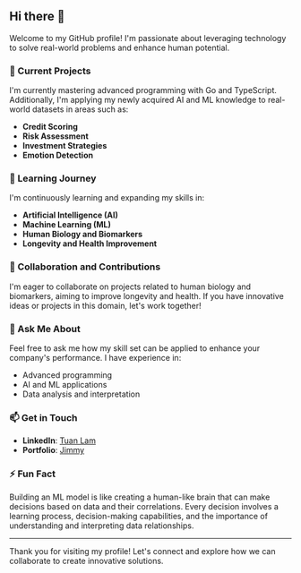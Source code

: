 ## Hi there 👋

Welcome to my GitHub profile! I'm passionate about leveraging technology to solve real-world problems and enhance human potential.

### 🔭 Current Projects
I'm currently mastering advanced programming with Go and TypeScript. Additionally, I'm applying my newly acquired AI and ML knowledge to real-world datasets in areas such as:
- **Credit Scoring**
- **Risk Assessment**
- **Investment Strategies**
- **Emotion Detection**

### 🌱 Learning Journey
I'm continuously learning and expanding my skills in:
- **Artificial Intelligence (AI)**
- **Machine Learning (ML)**
- **Human Biology and Biomarkers**
- **Longevity and Health Improvement**

### 👯 Collaboration and Contributions
I'm eager to collaborate on projects related to human biology and biomarkers, aiming to improve longevity and health. If you have innovative ideas or projects in this domain, let's work together!

### 💬 Ask Me About
Feel free to ask me how my skill set can be applied to enhance your company's performance. I have experience in:
- Advanced programming
- AI and ML applications
- Data analysis and interpretation

### 📫 Get in Touch
- **LinkedIn**: [Tuan Lam](www.linkedin.com/in/minhtuann)
- **Portfolio**: [Jimmy](https://portfolio-v1-puce-eta.vercel.app/)

### ⚡ Fun Fact
Building an ML model is like creating a human-like brain that can make decisions based on data and their correlations. Every decision involves a learning process, decision-making capabilities, and the importance of understanding and interpreting data relationships.

---

Thank you for visiting my profile! Let's connect and explore how we can collaborate to create innovative solutions.